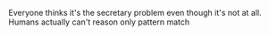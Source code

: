 Everyone thinks it's the secretary problem even though it's not at all. Humans actually can't reason only pattern match

